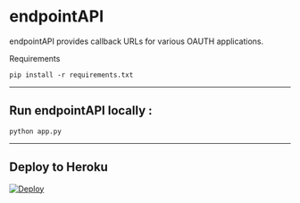 # endpointAPI

endpointAPI provides callback URLs for various OAUTH applications.

Requirements

```
pip install -r requirements.txt
```

---

## Run endpointAPI locally :

```
python app.py
```

---

## Deploy to Heroku


[![Deploy](https://www.herokucdn.com/deploy/button.svg)](https://heroku.com/deploy?template=https://github.com/babygame0ver/endpointAPI/)
